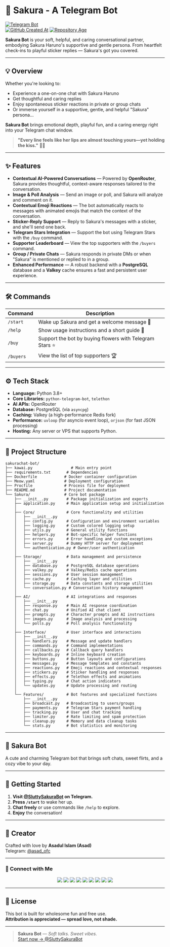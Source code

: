 # 🌸 Sakura - A Telegram Bot  
[![Telegram Bot](https://img.shields.io/badge/Chat%20Now-@SluttySakuraBot-fd79a8?logo=telegram&style=for-the-badge)](https://t.me/SluttySakuraBot)  
[![GitHub Created At](https://img.shields.io/github/created-at/qt-sakura/sakurachat-bot?style=for-the-badge&logo=github&label=Created)](https://github.com/qt-sakura/sakurachat-bot)
[![Repository Age](https://img.shields.io/badge/dynamic/json?url=https%3A%2F%2Fapi.github.com%2Frepos%2Fqt-sakura%2Fsakurachat-bot&query=%24.created_at&style=for-the-badge&logo=github&label=Age&color=blue&suffix=%20ago)](https://github.com/qt-sakura/sakurachat-bot)

**Sakura Bot** is your soft, helpful, and caring conversational partner, embodying Sakura Haruno's supportive and gentle persona.
From heartfelt check-ins to playful sticker replies — Sakura's got you covered.

---

## 💡 Overview

Whether you're looking to:
- Experience a one-on-one chat with Sakura Haruno  
- Get thoughtful and caring replies
- Enjoy spontaneous sticker reactions in private or group chats  
- Or immerse yourself in a supportive, gentle, and helpful "Sakura" persona...

**Sakura Bot** brings emotional depth, playful fun, and a caring energy right into your Telegram chat window.

> **"Every line feels like her lips are almost touching yours—yet holding the kiss."** 🌙💖

---

## ✨ Features

- **Contextual AI-Powered Conversations** — Powered by **OpenRouter**, Sakura provides thoughtful, context-aware responses tailored to the conversation.
- **Image & Poll Analysis** — Send an image or poll, and Sakura will analyze and comment on it.
- **Contextual Emoji Reactions** — The bot automatically reacts to messages with animated emojis that match the context of the conversation.
- **Sticker-Reply Support** — Reply to Sakura's messages with a sticker, and she'll send one back.
- **Telegram Stars Integration** — Support the bot using Telegram Stars with the `/buy` command.
- **Supporter Leaderboard** — View the top supporters with the `/buyers` command.
- **Group / Private Chats** — Sakura responds in private DMs or when "Sakura" is mentioned or replied to in a group.
- **Enhanced Performance** — A robust backend with a **PostgreSQL** database and a **Valkey** cache ensures a fast and persistent user experience.

---

## 🛠️ Commands

| Command      | Description                                   |
|--------------|-----------------------------------------------|
| `/start`     | Wake up Sakura and get a welcome message 🌸    |
| `/help`      | Show usage instructions and a short guide 💁   |
| `/buy`       | Support the bot by buying flowers with Telegram Stars ⭐ |
| `/buyers`    | View the list of top supporters 🏆             |

---

## ⚙️ Tech Stack

- **Language:** Python 3.8+
- **Core Libraries:** `python-telegram-bot`, `telethon`
- **AI APIs:** OpenRouter
- **Database:** PostgreSQL (via `asyncpg`)
- **Caching:** Valkey (a high-performance Redis fork)
- **Performance:** `uvloop` (for asyncio event loop), `orjson` (for fast JSON processing)
- **Hosting:** Any server or VPS that supports Python.

---

## 📂 Project Structure

```
sakurachat-bot/
├── kawai.py                 # Main entry point
├── requirements.txt       # Dependencies
├── Dockerfile            # Docker container configuration
├── Meow.yaml             # Deployment configuration
├── Procfile              # Process file for deployment
├── README.md             # Project documentation
└── Sakura/               # Core bot package
    ├── __init__.py        # Package initialization and exports
    ├── application.py     # Main application setup and initialization
    │
    ├── Core/              # Core functionality and utilities
    │   ├── __init__.py
    │   ├── config.py      # Configuration and environment variables
    │   ├── logging.py     # Custom colored logging setup
    │   ├── utils.py       # General utility functions
    │   ├── helpers.py     # Bot-specific helper functions
    │   ├── errors.py      # Error handling and custom exceptions
    │   ├── server.py      # Dummy HTTP server for deployment
    │   └── authentication.py # Owner/user authentication
    │
    ├── Storage/           # Data management and persistence
    │   ├── __init__.py
    │   ├── database.py    # PostgreSQL database operations
    │   ├── valkey.py      # Valkey/Redis cache operations
    │   ├── sessions.py    # User session management
    │   ├── cache.py       # Caching layer and utilities
    │   ├── storage.py     # Data constants and storage utilities
    │   └── conversation.py # Conversation history management
    │
    ├── AI/                # AI integrations and responses
    │   ├── __init__.py
    │   ├── response.py    # Main AI response coordination
    │   ├── chat.py        # Unified AI chat client
    │   ├── prompts.py     # Character prompts and AI instructions
    │   ├── images.py      # Image analysis and processing
    │   └── polls.py       # Poll analysis functionality
    │
    ├── Interface/         # User interface and interactions
    │   ├── __init__.py
    │   ├── handlers.py    # Message and update handlers
    │   ├── commands.py    # Command implementations
    │   ├── callbacks.py   # Callback query handlers
    │   ├── keyboards.py   # Inline keyboard creation
    │   ├── buttons.py     # Button layouts and configurations
    │   ├── messages.py    # Message templates and constants
    │   ├── reactions.py   # Emoji reactions and contextual responses
    │   ├── stickers.py    # Sticker handling and responses
    │   ├── effects.py     # Telethon effects and animations
    │   ├── typing.py      # Chat action indicators
    │   └── updates.py     # Update processing and routing
    │
    └── Features/          # Bot features and specialized functions
        ├── __init__.py
        ├── broadcast.py   # Broadcasting to users/groups
        ├── payments.py    # Telegram Stars payment handling
        ├── tracking.py    # User and chat tracking
        ├── limiter.py     # Rate limiting and spam protection
        ├── cleanup.py     # Memory and data cleanup tasks
        └── stats.py       # Bot statistics and monitoring
```

---

## 🌸 Sakura Bot

A cute and charming Telegram bot that brings soft chats, sweet flirts, and a cozy vibe to your day.

---

## 🚀 Getting Started

1.  **Visit [@SluttySakuraBot](https://t.me/SluttySakuraBot) on Telegram.**
2.  **Press `/start`** to wake her up.
3.  **Chat freely** or use commands like `/help` to explore.
4.  **Enjoy** the conversation!

---

## 👤 Creator

Crafted with love by **Asadul Islam (Asad)**  
Telegram: [@asad_ofc](https://t.me/asad_ofc)

---

### 💌 Connect with Me

<p align="center">
  <a href="https://t.me/asad_ofc"><img src="https://img.shields.io/badge/Telegram-2CA5E0?style=for-the-badge&logo=telegram&logoColor=white" /></a>
  <a href="mailto:mr.asadul.islam00@gmail.com"><img src="https://img.shields.io/badge/Gmail-D14836?style=for-the-badge&logo=gmail&logoColor=white" /></a>
  <a href="https://youtube.com/@asad_ofc"><img src="https://img.shields.io/badge/YouTube-FF0000?style=for-the-badge&logo=youtube&logoColor=white" /></a>
  <a href="https://instagram.com/aasad_ofc"><img src="https://img.shields.io/badge/Instagram-E4405F?style=for-the-badge&logo=instagram&logoColor=white" /></a>
  <a href="https://tiktok.com/@asad_ofc"><img src="https://img.shields.io/badge/TikTok-000000?style=for-the-badge&logo=tiktok&logoColor=white" /></a>
  <a href="https://x.com/asad_ofc"><img src="https://img.shields.io/badge/X-000000?style=for-the-badge&logo=twitter&logoColor=white" /></a>
  <a href="https://facebook.com/aasad.ofc"><img src="https://img.shields.io/badge/Facebook-1877F2?style=for-the-badge&logo=facebook&logoColor=white" /></a>
  <a href="https://www.threads.net/@aasad_ofc"><img src="https://img.shields.io/badge/Threads-000000?style=for-the-badge&logo=threads&logoColor=white" /></a>
  <a href="https://discord.com/users/1067999831416635473"><img src="https://img.shields.io/badge/Discord-asad__ofc-5865F2?style=for-the-badge&logo=discord&logoColor=white" /></a>
</p>

---

## 📄 License

This bot is built for wholesome fun and free use.  
**Attribution is appreciated — spread love, not shade.**

---

> **Sakura Bot** — *Soft talks. Sweet vibes.*  
[Start now → @SluttySakuraBot](https://t.me/SluttySakuraBot)